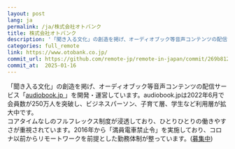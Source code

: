 ```yaml
---
layout: post
lang: ja
permalink: /ja/株式会社オトバンク
title: 株式会社オトバンク
description: '「聞き入る文化」の創造を掲げ、オーディオブック等音声コンテンツの配信サービス「audiobook.jp 」を開発・運営しています。audiobook.jpは2022年6月で会員数が250万人を突破し、ビジネスパーソン、子育て層、学生など利用層が拡大中です。 コアタイムなしのフルフレックス制度が浸透しており、ひとりひとりの働きやすさが重視されています。2016年から「満員電車禁止令」を実施しており、コロナ以前からリモートワークを前提とした勤務体制が整っています。(募集中)'
categories: full_remote
link: https://www.otobank.co.jp/
commit_url: https://github.com/remote-jp/remote-in-japan/commit/269b8121aa196f71e3b6ae053662484bf0056892
commit_at:  2025-01-16
---
```


<p>「聞き入る文化」の創造を掲げ、オーディオブック等音声コンテンツの配信サービス「<a href="https://audiobook.jp/">audiobook.jp </a>」を開発・運営しています。audiobook.jpは2022年6月で会員数が250万人を突破し、ビジネスパーソン、子育て層、学生など利用層が拡大中です。<br />コアタイムなしのフルフレックス制度が浸透しており、ひとりひとりの働きやすさが重視されています。2016年から「満員電車禁止令」を実施しており、コロナ以前からリモートワークを前提とした勤務体制が整っています。(<a href="https://open.talentio.com/r/1/c/otobank/homes/1894">募集中</a>)</p>
